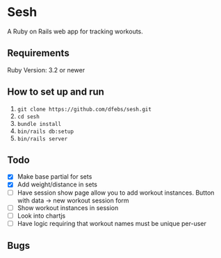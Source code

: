 # Sesh
A Ruby on Rails web app for tracking workouts.

## Requirements
Ruby Version: 3.2 or newer

## How to set up and run
1. `git clone https://github.com/dfebs/sesh.git`
1. `cd sesh`
1. `bundle install`
1. `bin/rails db:setup`
1. `bin/rails server`

## Todo
- [x] Make base partial for sets
- [x] Add weight/distance in sets
- [ ] Have session show page allow you to add workout instances. Button with data -> new workout session form
- [ ] Show workout instances in session
- [ ] Look into chartjs
- [ ] Have logic requiring that workout names must be unique per-user

## Bugs

